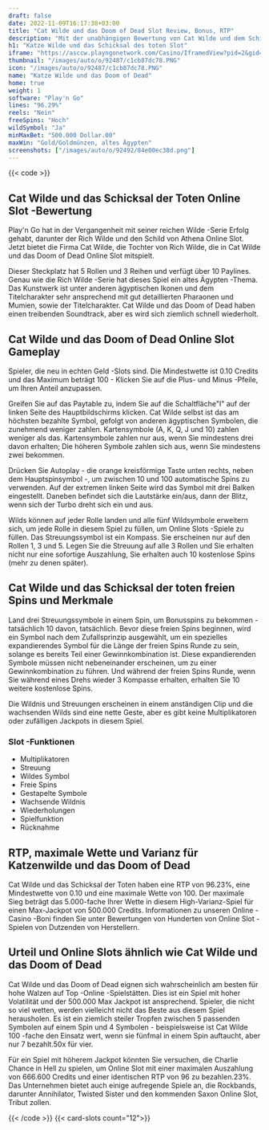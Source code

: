 ```yaml
---
draft: false
date: 2022-11-09T16:17:38+03:00
title: "Cat Wilde und das Doom of Dead Slot Review, Bonus, RTP"
description: "Mit der unabhängigen Bewertung von Cat Wilde und dem Schicksal des toten Slot von Play'n Go können Sie hier kostenlos oder echtes Geld spielen und hier einen Bonus erhalten!"
h1: "Katze Wilde und das Schicksal des toten Slot"
iframe: "https://asccw.playngonetwork.com/Casino/IframedView?pid=2&gid=doomofdead&lang=en_US&practice=1&channel=desktop&div=flashobject&width=100%25&height=100%25&user=&password=&ctx=&demo=2&brand=&lobby=&rccurrentsessiontime=0&rcintervaltime=0&rcaccounthistoryurl=&rccontinueurl=&rcexiturl=&rchistoryurlmode=&autoplaylimits=0&autoplayreset=0&callback=flashCallback&rcmga=&resourcelevel=0&hasjackpots=False&country=&pauseplay=&playlimit=&selftest=&sessiontime=&coreweburl=https://asccw.playngonetwork.com/&showpoweredby=True"
thumbnail: "/images/auto/o/92487/c1cb87dc78.PNG"
icon: "/images/auto/o/92487/c1cb87dc78.PNG"
name: "Katze Wilde und das Doom of Dead"
home: true
weight: 1
software: "Play'n Go"
lines: "96.29%"
reels: "Nein"
freeSpins: "Hoch"
wildSymbol: "Ja"
minMaxBet: "500.000 Dollar.00"
maxWin: "Gold/Goldmünzen, altes Ägypten"
screenshots: ["/images/auto/o/92492/84e00ec38d.png"]
---
```


{{< code >}}<h2> Cat Wilde und das Schicksal der Toten Online Slot -Bewertung</h2><p>Play'n Go hat in der Vergangenheit mit seiner reichen Wilde -Serie Erfolg gehabt, darunter der Rich Wilde und den Schild von Athena Online Slot. Jetzt bietet die Firma Cat Wilde, die Tochter von Rich Wilde, die in Cat Wilde und das Doom of Dead Online Slot mitspielt.</p><p>Dieser Steckplatz hat 5 Rollen und 3 Reihen und verfügt über 10 Paylines. Genau wie die Rich Wilde -Serie hat dieses Spiel ein altes Ägypten -Thema. Das Kunstwerk ist unter anderen ägyptischen Ikonen und dem Titelcharakter sehr ansprechend mit gut detaillierten Pharaonen und Mumien, sowie der Titelcharakter. Cat Wilde und das Doom of Dead haben einen treibenden Soundtrack, aber es wird sich ziemlich schnell wiederholt.</p><h2> Cat Wilde und das Doom of Dead Online Slot Gameplay</h2><p>Spieler, die neu in echten Geld -Slots sind. Die Mindestwette ist 0.10 Credits und das Maximum beträgt 100 - Klicken Sie auf die Plus- und Minus -Pfeile, um Ihren Anteil anzupassen.</p><p>Greifen Sie auf das Paytable zu, indem Sie auf die Schaltfläche"I" auf der linken Seite des Hauptbildschirms klicken. Cat Wilde selbst ist das am höchsten bezahlte Symbol, gefolgt von anderen ägyptischen Symbolen, die zunehmend weniger zahlen. Kartensymbole (A, K, Q, J und 10) zahlen weniger als das. Kartensymbole zahlen nur aus, wenn Sie mindestens drei davon erhalten; Die höheren Symbole zahlen sich aus, wenn Sie mindestens zwei bekommen.</p><p>Drücken Sie Autoplay - die orange kreisförmige Taste unten rechts, neben dem Hauptspinsymbol -, um zwischen 10 und 100 automatische Spins zu verwenden. Auf der extremen linken Seite wird das Symbol mit drei Balken eingestellt. Daneben befindet sich die Lautstärke ein/aus, dann der Blitz, wenn sich der Turbo dreht sich ein und aus.</p><p>Wilds können auf jeder Rolle landen und alle fünf Wildsymbole erweitern sich, um jede Rolle in diesem Spiel zu füllen, um Online Slots -Spiele zu füllen. Das Streuungssymbol ist ein Kompass. Sie erscheinen nur auf den Rollen 1, 3 und 5. Legen Sie die Streuung auf alle 3 Rollen und Sie erhalten nicht nur eine sofortige Auszahlung, Sie erhalten auch 10 kostenlose Spins (mehr zu denen später).</p><h2> Cat Wilde und das Schicksal der toten freien Spins und Merkmale</h2><p>Land drei Streuungssymbole in einem Spin, um Bonusspins zu bekommen - tatsächlich 10 davon, tatsächlich. Bevor diese freien Spins beginnen, wird ein Symbol nach dem Zufallsprinzip ausgewählt, um ein spezielles expandierendes Symbol für die Länge der freien Spins Runde zu sein, solange es bereits Teil einer Gewinnkombination ist. Diese expandierenden Symbole müssen nicht nebeneinander erscheinen, um zu einer Gewinnkombination zu führen. Und während der freien Spins Runde, wenn Sie während eines Drehs wieder 3 Kompasse erhalten, erhalten Sie 10 weitere kostenlose Spins.</p><p>Die Wildnis und Streuungen erscheinen in einem anständigen Clip und die wachsenden Wilds sind eine nette Geste, aber es gibt keine Multiplikatoren oder zufälligen Jackpots in diesem Spiel.</p><h3>
Slot -Funktionen</h3><ul>
<li></span>
Multiplikatoren</li>
<li></span>
Streuung</li>
<li></span>
Wildes Symbol</li>
<li></span>
Freie Spins</li>
<li></span>
Gestapelte Symbole</li>
<li></span>
Wachsende Wildnis</li>
<li></span>
Wiederholungen</li>
<li></span>
Spielfunktion</li>
<li></span>
Rücknahme</li></ul><h2> RTP, maximale Wette und Varianz für Katzenwilde und das Doom of Dead</h2><p> Cat Wilde und das Schicksal der Toten haben eine RTP von 96.23%, eine Mindestwette von 0.10 und eine maximale Wette von 100. Der maximale Sieg beträgt das 5.000-fache Ihrer Wette in diesem High-Varianz-Spiel für einen Max-Jackpot von 500.000 Credits. Informationen zu unseren Online -Casino -Boni finden Sie unter Bewertungen von Hunderten von Online Slot -Spielen von Dutzenden von Herstellern.</p><h2> Urteil und Online Slots ähnlich wie Cat Wilde und das Doom of Dead</h2><p> Cat Wilde und das Doom of Dead eignen sich wahrscheinlich am besten für hohe Walzen auf Top -Online -Spielstätten. Dies ist ein Spiel mit hoher Volatilität und der 500.000 Max Jackpot ist ansprechend. Spieler, die nicht so viel wetten, werden vielleicht nicht das Beste aus diesem Spiel herausholen. Es ist ein ziemlich steiler Tropfen zwischen 5 passenden Symbolen auf einem Spin und 4 Symbolen - beispielsweise ist Cat Wilde 100 -fache den Einsatz wert, wenn sie fünfmal in einem Spin auftaucht, aber nur 7 bezahlt.50x für vier.</p><p>Für ein Spiel mit höherem Jackpot könnten Sie versuchen, die Charlie Chance in Hell zu spielen, um Online Slot mit einer maximalen Auszahlung von 666.600 Credits und einer identischen RTP von 96 zu bezahlen.23%. Das Unternehmen bietet auch einige aufregende Spiele an, die Rockbands, darunter Annihilator, Twisted Sister und den kommenden Saxon Online Slot, Tribut zollen.</p>{{< /code >}}
{{< card-slots count="12">}}